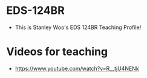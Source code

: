 # EDS-124BR
* This is Stanley Woo's EDS 124BR Teaching Profile! 

# Videos for teaching
* https://www.youtube.com/watch?v=R__tjU4NENk
